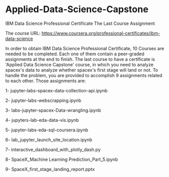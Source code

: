 # Applied-Data-Science-Capstone
IBM Data Science Professional Certificate The Last Course Assignment

The course URL: https://www.coursera.org/professional-certificates/ibm-data-science

In order to obtain IBM Data Science Professional Certificate, 10 Courses are needed to be completed. Each one of them contain a peer-graded assignments at the end to finish. The last course to have a certificate is 'Applied Data Science Capstone' course, in which you need to analyze spacex's data to analyze whether spacex's first stage will land or not. To handle the problem, you are provided to accomplish 9 assignments related to each other. Those assignments are: 

1- jupyter-labs-spacex-data-collection-api.ipynb

2- jupyter-labs-webscrapping.ipynb

3- labs-jupyter-spacex-Data-wrangling.ipynb

4- jupyters-lab-eda-data-vis.ipynb

5- jupyter-labs-eda-sql-coursera.ipynb

6- lab_jupyter_launch_site_location.ipynb

7- interactive_dashboard_with_plotly_dash.py

8- SpaceX_Machine Learning Prediction_Part_5.ipynb

9- SpaceX_first_stage_landing_report.pptx

